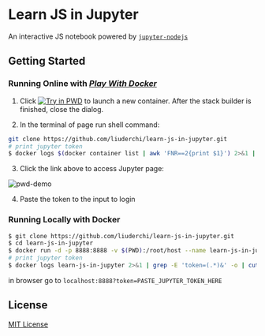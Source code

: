 # Learn JS in Jupyter

An interactive JS notebook powered by [`jupyter-nodejs`][jupyter-nodejs-link]


## Getting Started

### Running Online with [_Play With Docker_][pwd-link]

1. Click [![Try in PWD][try-pwd-img]][try-pwd-link] to launch a new container. After the stack builder is finished, close the dialog.

2. In the terminal of page run shell command:

  ```sh
  git clone https://github.com/liuderchi/learn-js-in-jupyter.git
  # print jupyter token
  $ docker logs $(docker container list | awk 'FNR==2{print $1}') 2>&1 | grep -E 'token=(.*)&' -o | cut -c7-54
  ```

3. Click the link above to access Jupyter page:

![pwd-demo][pwd-demo]

4. Paste the token to the input to login

### Running Locally with Docker

```sh
$ git clone https://github.com/liuderchi/learn-js-in-jupyter.git
$ cd learn-js-in-jupyter
$ docker run -d -p 8888:8888 -v $(PWD):/root/host --name learn-js-in-jupyter liuderchi/jupyter-nodejs:latest
# print jupyter token
$ docker logs learn-js-in-jupyter 2>&1 | grep -E 'token=(.*)&' -o | cut -c7-54
```

in browser go to `localhost:8888?token=PASTE_JUPYTER_TOKEN_HERE`


## License

[MIT License][mit-license]


[jupyter-nodejs-link]: https://github.com/notablemind/jupyter-nodejs
[pwd-link]: https://labs.play-with-docker.com/
[try-pwd-img]: https://cdn.rawgit.com/play-with-docker/stacks/cff22438/assets/images/button.png
[try-pwd-link]: http://play-with-docker.com?stack=https://raw.githubusercontent.com/liuderchi/learn-js-in-jupyter/master/docker/stack.yml
[pwd-demo]: https://user-images.githubusercontent.com/4994705/42303031-6e6cbebe-8051-11e8-8dea-928481c0f4e4.png

[mit-license]: https://liuderchi.mit-license.org/ "mit-license"
